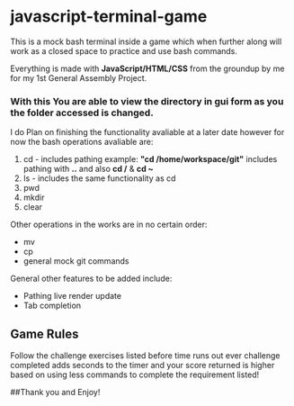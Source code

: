 # javascript-terminal-game

This is a mock bash terminal inside a game which when further along will work as a closed space to practice and use bash commands.

Everything is made with **JavaScript/HTML/CSS** from the groundup by me for my 1st General Assembly Project.

### With this You are able to view the directory in gui form as you the folder accessed is changed.

I do Plan on finishing the functionality avaliable at a later date however for now the bash operations avaliable are:

1. cd - includes pathing example: **"cd /home/workspace/git"** includes pathing with **..** and also **cd /** & **cd ~** 
2. ls - includes the same functionality as cd
3. pwd
4. mkdir
5. clear

Other operations in the works are in no certain order: 

- mv
- cp
- general mock git commands

General other features to be added include:

- Pathing live render update
- Tab completion

## Game Rules

Follow the challenge exercises listed before time runs out ever challenge completed adds seconds to the timer and your score returned is higher based on using less commands to complete the requirement listed!

##Thank you and Enjoy!

